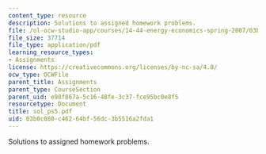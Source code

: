 ```yaml
---
content_type: resource
description: Solutions to assigned homework problems.
file: /ol-ocw-studio-app/courses/14-44-energy-economics-spring-2007/03b0c080c46264bf56dc3b5516a2fda1_sol_ps5.pdf
file_size: 37714
file_type: application/pdf
learning_resource_types:
- Assignments
license: https://creativecommons.org/licenses/by-nc-sa/4.0/
ocw_type: OCWFile
parent_title: Assignments
parent_type: CourseSection
parent_uid: e98f867a-5c16-48fe-3c37-fce95bc0e8f5
resourcetype: Document
title: sol_ps5.pdf
uid: 03b0c080-c462-64bf-56dc-3b5516a2fda1
---
```

Solutions to assigned homework problems.